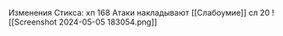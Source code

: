 Изменения Стикса:
хп 168
Атаки накладывают [[Слабоумие]] сл 20
![[Screenshot 2024-05-05 183054.png]]